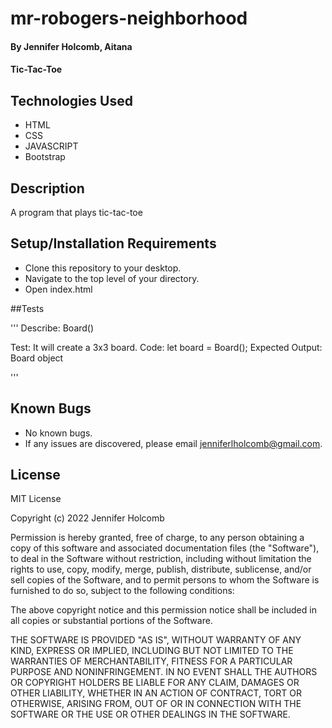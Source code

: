 # mr-robogers-neighborhood

#### By Jennifer Holcomb, Aitana 

#### Tic-Tac-Toe

## Technologies Used

* HTML
* CSS
* JAVASCRIPT
* Bootstrap

## Description

A program that plays tic-tac-toe

## Setup/Installation Requirements

* Clone this repository to your desktop.
* Navigate to the top level of your directory.
* Open index.html

##Tests

''' 
Describe: Board()

Test: It will create a 3x3 board.
Code: let board = Board();
Expected Output: Board object



'''

## Known Bugs
* No known bugs.
* If any issues are discovered, please email jenniferlholcomb@gmail.com.

## License

MIT License

Copyright (c) 2022 Jennifer Holcomb

Permission is hereby granted, free of charge, to any person obtaining a copy
of this software and associated documentation files (the "Software"), to deal
in the Software without restriction, including without limitation the rights
to use, copy, modify, merge, publish, distribute, sublicense, and/or sell
copies of the Software, and to permit persons to whom the Software is
furnished to do so, subject to the following conditions:

The above copyright notice and this permission notice shall be included in all
copies or substantial portions of the Software.

THE SOFTWARE IS PROVIDED "AS IS", WITHOUT WARRANTY OF ANY KIND, EXPRESS OR
IMPLIED, INCLUDING BUT NOT LIMITED TO THE WARRANTIES OF MERCHANTABILITY,
FITNESS FOR A PARTICULAR PURPOSE AND NONINFRINGEMENT. IN NO EVENT SHALL THE
AUTHORS OR COPYRIGHT HOLDERS BE LIABLE FOR ANY CLAIM, DAMAGES OR OTHER
LIABILITY, WHETHER IN AN ACTION OF CONTRACT, TORT OR OTHERWISE, ARISING FROM,
OUT OF OR IN CONNECTION WITH THE SOFTWARE OR THE USE OR OTHER DEALINGS IN THE
SOFTWARE.